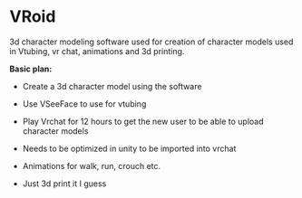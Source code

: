 # VRoid
3d character modeling software used for creation of character models used in Vtubing, vr chat, animations and 3d printing. 

**Basic plan:**

- Create a 3d character model using the software 

- Use VSeeFace to use for vtubing 

- Play Vrchat for 12 hours to get the new user to be able to upload character models 

- Needs to be optimized in unity to be imported into vrchat 

- Animations for walk, run, crouch etc.

- Just 3d print it I guess 
